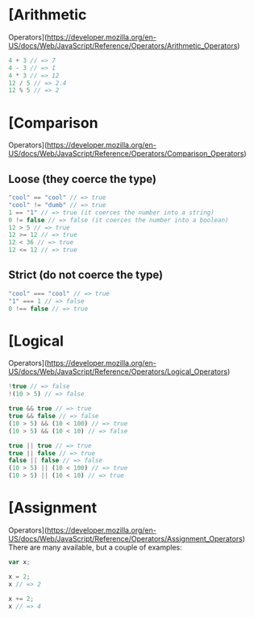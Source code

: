 # [Arithmetic
Operators](https://developer.mozilla.org/en-US/docs/Web/JavaScript/Reference/Operators/Arithmetic_Operators)

```js
4 + 3 // => 7
4 - 3 // => 1
4 * 3 // => 12
12 / 5 // => 2.4
12 % 5 // => 2
```

# [Comparison
Operators](https://developer.mozilla.org/en-US/docs/Web/JavaScript/Reference/Operators/Comparison_Operators)
## Loose (they coerce the type)

```js
"cool" == "cool" // => true
"cool" != "dumb" // => true
1 == "1" // => true (it coerces the number into a string)
0 != false // => false (it coerces the number into a boolean)
12 > 5 // => true
12 >= 12 // => true
12 < 36 // => true
12 <= 12 // => true
```

## Strict (do not coerce the type)

```js
"cool" === "cool" // => true
"1" === 1 // => false
0 !== false // => true
```

# [Logical
Operators](https://developer.mozilla.org/en-US/docs/Web/JavaScript/Reference/Operators/Logical_Operators)

```js
!true // => false
!(10 > 5) // => false

true && true // => true
true && false // => false
(10 > 5) && (10 < 100) // => true
(10 > 5) && (10 < 10) // => false

true || true // => true
true || false // => true
false || false // => false
(10 > 5) || (10 < 100) // => true
(10 > 5) || (10 < 10) // => true
```

# [Assignment
Operators](https://developer.mozilla.org/en-US/docs/Web/JavaScript/Reference/Operators/Assignment_Operators)
There are many available, but a couple of examples:

```js
var x;

x = 2;
x // => 2

x += 2;
x // => 4
```
